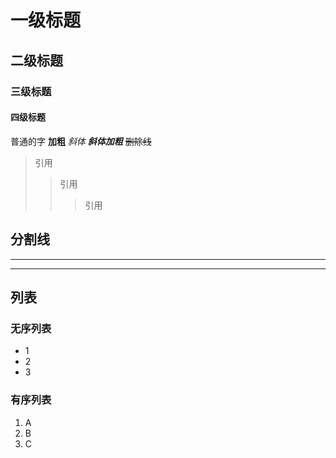 # 一级标题
## 二级标题
### 三级标题
#### 四级标题
普通的字
**加粗**
*斜体*
***斜体加粗***
~~删除线~~
>引用
>>引用
>>>引用
## 分割线
***
---
## 列表
### 无序列表
* 1
* 2
* 3
### 有序列表
1. A
2. B
3. C